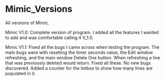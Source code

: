 # Mimic_Versions
All versions of Mimic.

Mimic V1.0:
Complete version of program. I added all the features I wanted to add and was comfortable calling it V_1.0.

Mimic V1.1:
Fixed all the bugs I came across when testing the program. The main bugs were with resetting the timer seconds value, the Edit window refreshing, and the main window Delete One button. When refreshing a line that was previously deleted would return. Fixed all these. No new bugs discovered.
Added a counter for the listbox to show how many lines are populated in it.

